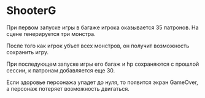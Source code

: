 # ShooterG

При первом запуске игры в багаже игрока оказывается 35 патронов. На сцене генерируется три монстра.

После того как игрок убъет всех монстров, он получит возможность сохранить игру. 

При последующем запуске игры его багаж и hp сохраняются с прошлой сессии, к патронам добавляется еще 30. 

Если здоровье персонажа упадет до нуля, то появится экран GameOver, а персонаж потеряет возможность двигаться.
